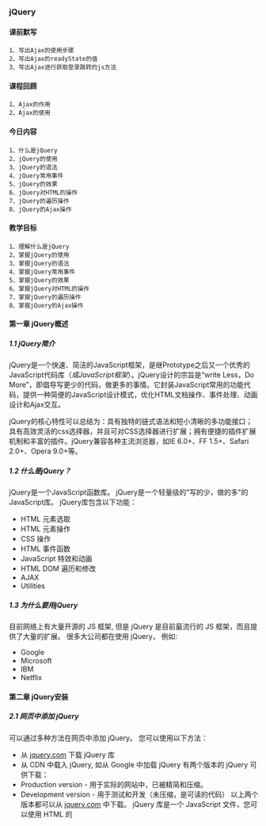 ### jQuery

#### 课前默写

```
1、写出Ajax的使用步骤
2、写出Ajax的readyState的值
3、写出Ajax进行获取登录跳转的js方法
```

#### 课程回顾

```
1、Ajax的作用
2、Ajax的使用
```

#### 今日内容

```
1、什么是jQuery
2、jQuery的使用
3、jQuery的语法
4、jQuery常用事件
5、jQuery的效果
6、jQuery对HTML的操作
7、jQuery的遍历操作
8、jQuery的Ajax操作
```

#### 教学目标

```
1、理解什么是jQuery
2、掌握jQuery的使用
3、掌握jQuery的语法
4、掌握jQuery常用事件
5、掌握jQuery的效果
6、掌握jQuery对HTML的操作
7、掌握jQuery的遍历操作
8、掌握jQuery的Ajax操作
```

#### 第一章 jQuery概述

##### 1.1 jQuery简介

jQuery是一个快速、简洁的JavaScript框架，是继Prototype之后又一个优秀的JavaScript代码库（*或JavaScript框架*）。jQuery设计的宗旨是“write Less，Do More”，即倡导写更少的代码，做更多的事情。它封装JavaScript常用的功能代码，提供一种简便的JavaScript设计模式，优化HTML文档操作、事件处理、动画设计和Ajax交互。

jQuery的核心特性可以总结为：具有独特的链式语法和短小清晰的多功能接口；具有高效灵活的css选择器，并且可对CSS选择器进行扩展；拥有便捷的插件扩展机制和丰富的插件。jQuery兼容各种主流浏览器，如IE 6.0+、FF 1.5+、Safari 2.0+、Opera 9.0+等。

##### 1.2 什么是jQuery？

jQuery是一个JavaScript函数库。
jQuery是一个轻量级的"写的少，做的多"的JavaScript库。
jQuery库包含以下功能：
- HTML 元素选取
- HTML 元素操作
- CSS 操作
- HTML 事件函数
- JavaScript 特效和动画
- HTML DOM 遍历和修改
- AJAX
- Utilities
##### 1.3 为什么要用jQuery
目前网络上有大量开源的 JS 框架, 但是 jQuery 是目前最流行的 JS 框架，而且提供了大量的扩展。
很多大公司都在使用 jQuery， 例如:
- Google
- Microsoft
- IBM
- Netflix
#### 第二章 jQuery安装
##### 2.1 网页中添加 jQuery

可以通过多种方法在网页中添加 jQuery。 您可以使用以下方法：

- 从 [jquery.com](http://jquery.com/download/) 下载 jQuery 库
- 从 CDN 中载入 jQuery, 如从 Google 中加载 jQuery
  有两个版本的 jQuery 可供下载：
- Production version - 用于实际的网站中，已被精简和压缩。
- Development version - 用于测试和开发（未压缩，是可读的代码）
  以上两个版本都可以从 [jquery.com](http://jquery.com/download/) 中下载。
  jQuery 库是一个 JavaScript 文件，您可以使用 HTML 的 <script> 标签引用它：
```html
<head>
<script src="jquery-1.10.2.min.js"></script>
</head>
```
当然你也可以使用其它网站的CDN：

##### 2.2 百度 CDN

```html
<head>
<script src="https://apps.bdimg.com/libs/jquery/2.1.4/jquery.min.js">
</script>
</head>
```
##### 2.3 新浪 CDN

```html
<head>
<script src="http://lib.sinaapp.com/js/jquery/2.0.2/jquery-2.0.2.min.js">
</script>
</head>
```
##### 2.4 Google CDN

```html
<head>
<script src="http://ajax.googleapis.com/ajax/libs/jquery/1.10.2/jquery.min.js">
</script>
</head>
```
##### 2.5 Microsoft CDN

```html
<head>
<script src="http://ajax.htmlnetcdn.com/ajax/jQuery/jquery-1.10.2.min.js">
</script>
</head>
```
#### 第三章 jQuery语法
jQuery 语法是通过选取 HTML 元素，并对选取的元素执行某些操作。
基础语法： **$(selector).action()**

- 美元符号定义 jQuery
- 选择符（selector）"查询"和"查找" HTML 元素
- jQuery 的 action() 执行对元素的操作
  实例:
- $(this).hide() - 隐藏当前元素
- $("p").hide() - 隐藏所有 <p> 元素
- $("p.test").hide() - 隐藏所有 class="test" 的 <p> 元素
- $("#test").hide() - 隐藏所有 id="test" 的元素
##### 3.1 jQuery选择器
######3.1.1 元素选择器
jQuery 元素选择器基于元素名选取元素。
在页面中选取所有 <p> 元素:

```javascript
$(document).ready(function(){
  $("button").click(function(){
    $("p").hide();
  });
});
```
######3.1.2 id选择器
jQuery #id 选择器通过 HTML 元素的 id 属性选取指定的元素。
页面中元素的 id 应该是唯一的，所以您要在页面中选取唯一的元素需要通过 #id 选择器。
通过 id 选取元素语法如下：

```javascript
$(document).ready(function(){
  $("button").click(function(){
    $("#test").hide();
  });
});
```

######3.1.3 class选择器
jQuery 类选择器可以通过指定的 class 查找元素。
语法如下：

```javascript
$(document).ready(function(){
  $("button").click(function(){
    $(".test").hide();
  });
});
```

##### 3.2 jQuery事件

###### 3.2.1 什么是事件？

页面对不同访问者的响应叫做事件。
事件处理程序指的是当 HTML 中发生某些事件时所调用的方法。
实例：
- 在元素上移动鼠标。
- 选取单选按钮
- 点击元素
  在事件中经常使用术语"触发"（或"激发"）例如： "当您按下按键时触发 keypress 事件"。
  常见 DOM 事件：
| 鼠标事件       | 键盘事件     | 表单事件   | 文档/窗口事件 |
| ---------- | -------- | ------ | ------- |
| click      | keypress | submit | load    |
| dblclick   | keydown  | change | resize  |
| mouseenter | keyup    | focus  | scroll  |
| mouseleave |          | blur   | unload  |
###### 3.2.2 jQuery 事件方法语法

在 jQuery 中，大多数 DOM 事件都有一个等效的 jQuery 方法。
页面中指定一个点击事件：

```javascript
$("p").click();
```
下一步是定义什么时间触发事件。您可以通过一个事件函数实现：
```javascript
$("p").click(function(){
    // 动作触发后执行的代码!!
});
```
也就是说，不传参数是点击，传参数是设置事件。
**常用的 jQuery 事件方法**
$(document).ready() 方法允许我们在文档完全加载完后执行函数。该事件方法在 [jQuery 语法](http://www.runoob.com/jquery/jquery-syntax.html) 章节中已经提到过。
***click()*** 
当按钮点击事件被触发时会调用一个函数。
该函数在用户点击 HTML 元素时执行。
在下面的实例中，当点击事件在某个 <p> 元素上触发时，隐藏当前的 <p> 元素：

```javascript
$("p").click(function(){
  $(this).hide();
});
```
***dblclick()***
当双击元素时，会发生 dblclick 事件。
dblclick() 方法触发 dblclick 事件，或规定当发生 dblclick 事件时运行的函数：
```javascript
$("p").dblclick(function(){
  $(this).hide();
});
```
***mouseenter()***
当鼠标指针穿过元素时，会发生 mouseenter 事件。
mouseenter() 方法触发 mouseenter 事件，或规定当发生 mouseenter 事件时运行的函数：
```javascript
$("#p1").mouseenter(function(){
    alert('您的鼠标移到了 id="p1" 的元素上!');
});
```
***mouseleave()***
当鼠标指针离开元素时，会发生 mouseleave 事件。
mouseleave() 方法触发 mouseleave 事件，或规定当发生 mouseleave 事件时运行的函数：
```javascript
$("#p1").mouseleave(function(){
    alert("再见，您的鼠标离开了该段落。");
});
```
***mousedown()***
当鼠标指针移动到元素上方，并按下鼠标按键时，会发生 mousedown 事件。
mousedown() 方法触发 mousedown 事件，或规定当发生 mousedown 事件时运行的函数：
```javascript
$("#p1").mousedown(function(){
    alert("鼠标在该段落上按下！");
});
```
***mouseup()***
当在元素上松开鼠标按钮时，会发生 mouseup 事件。
mouseup() 方法触发 mouseup 事件，或规定当发生 mouseup 事件时运行的函数：
```javascript
$("#p1").mouseup(function(){
    alert("鼠标在段落上松开。");
});
```
***hover()***
hover()方法用于模拟光标悬停事件。
当鼠标移动到元素上时，会触发指定的第一个函数(mouseenter);当鼠标移出这个元素时，会触发指定的第二个函数(mouseleave)。
```javascript
$("#p1").hover(
    function(){
        alert("你进入了 p1!");
    },
    function(){
        alert("拜拜! 现在你离开了 p1!");
    }
);
```
***focus()***
当元素获得焦点时，发生 focus 事件。
当通过鼠标点击选中元素或通过 tab 键定位到元素时，该元素就会获得焦点。
focus() 方法触发 focus 事件，或规定当发生 focus 事件时运行的函数：
```javascript
$("input").focus(function(){
  $(this).css("background-color","#cccccc");
});
```
***blur()***
当元素失去焦点时，发生 blur 事件。
blur() 方法触发 blur 事件，或规定当发生 blur 事件时运行的函数：
```javascript
$("input").blur(function(){
  $(this).css("background-color","#ffffff");
});
```
#### 第四章 jQuery效果
#####4.1 隐藏显示
***hide()***
您可以使用 hide() 将元素隐藏
```javascript
$("#hide").click(function(){
  $("p").hide();
});
```
***show()***
您可以使用show()将元素显示
```javascript
$("#show").click(function(){
  $("p").show();
});
```
***toggle()***
通过 jQuery，您可以使用 toggle() 方法来切换 hide() 和 show() 方法。
显示被隐藏的元素，并隐藏已显示的元素：

```javascript
$("button").click(function(){
  $("p").toggle();
});
```
事实上，这三种方法都是有两个参数的：
```javascript
$(selector).hide(speed,callback);
$(selector).show(speed,callback);
$(selector).toggle(speed,callback);
```
可选的 speed 参数规定隐藏/显示的速度，可以取以下值："slow"、"fast" 或毫秒。
可选的 callback 参数是隐藏或显示完成后所执行的函数名称。
##### 4.2 淡入淡出
通过 jQuery，您可以实现元素的淡入淡出效果。
jQuery 拥有下面四种 fade 方法：

- fadeIn()
- fadeOut()
- fadeToggle()
- fadeTo()


***jQuery fadeIn() 方法***
jQuery fadeIn() 用于淡入已隐藏的元素。

```javascript
$(selector).fadeIn(speed,callback);
```
可选的 speed 参数规定效果的时长。它可以取以下值："slow"、"fast" 或毫秒。.
可选的 callback 参数是 fading 完成后所执行的函数名称。
下面的例子演示了带有不同参数的 fadeIn() 方法：
```javascript
$("button").click(function(){
  $("#div1").fadeIn();
  $("#div2").fadeIn("slow");
  $("#div3").fadeIn(3000);
});
```
***jQuery fadeOut() 方法***
jQuery fadeOut() 方法用于淡出可见元素。
```javascript
$(selector).fadeOut(speed,callback);
```
可选的 speed 参数规定效果的时长。它可以取以下值："slow"、"fast" 或毫秒。
可选的 callback 参数是 fading 完成后所执行的函数名称。
下面的例子演示了带有不同参数的 fadeOut() 方法：
```javascript
$("button").click(function(){
  $("#div1").fadeOut();
  $("#div2").fadeOut("slow");
  $("#div3").fadeOut(3000);
});
```
***jQuery fadeToggle() 方法***
jQuery fadeToggle() 方法可以在 fadeIn() 与 fadeOut() 方法之间进行切换。
如果元素已淡出，则 fadeToggle() 会向元素添加淡入效果。
如果元素已淡入，则 fadeToggle() 会向元素添加淡出效果。

```javascript
$(selector).fadeToggle(speed,callback);
```
可选的 speed 参数规定效果的时长。它可以取以下值："slow"、"fast" 或毫秒。
可选的 callback 参数是 fading 完成后所执行的函数名称。
下面的例子演示了带有不同参数的 fadeToggle() 方法：
```javascript
$("button").click(function(){
  $("#div1").fadeToggle();
  $("#div2").fadeToggle("slow");
  $("#div3").fadeToggle(3000);
});
```
***jQuery fadeTo() 方法***
jQuery fadeTo() 方法允许渐变为给定的不透明度（值介于 0 与 1 之间）。

```javascript
$(selector).fadeTo(speed,opacity,callback);
```
必需的 speed 参数规定效果的时长。它可以取以下值："slow"、"fast" 或毫秒。
fadeTo() 方法中必需的 opacity 参数将淡入淡出效果设置为给定的不透明度（值介于 0 与 1 之间）。
可选的 callback 参数是该函数完成后所执行的函数名称。
下面的例子演示了带有不同参数的 fadeTo() 方法：

```javascript
$("button").click(function(){
  $("#div1").fadeTo("slow",0.15);
  $("#div2").fadeTo("slow",0.4);
  $("#div3").fadeTo("slow",0.7);
});
```
##### 4.3 滑动

通过 jQuery，您可以在元素上创建滑动效果。
jQuery 拥有以下滑动方法：
- slideDown()
- slideUp()
- slideToggle()

***slideDown() 方法***

jQuery slideDown() 方法用于向下滑动元素。

```javascript
$(selector).slideDown(speed,callback);
```

可选的 speed 参数规定效果的时长。它可以取以下值："slow"、"fast" 或毫秒。

可选的 callback 参数是滑动完成后所执行的函数名称。

下面的例子演示了 slideDown() 方法：

```javascript
$("#flip").click(function(){
  $("#panel").slideDown();
});
```

***slideUp() 方法***

jQuery slideUp() 方法用于向上滑动元素。

```javascript
$(selector).slideUp(speed,callback);
```

可选的 speed 参数规定效果的时长。它可以取以下值："slow"、"fast" 或毫秒。

可选的 callback 参数是滑动完成后所执行的函数名称。

下面的例子演示了 slideUp() 方法：

```javascript
$("#flip").click(function(){
  $("#panel").slideUp();
});
```



***slideToggle() 方法***

jQuery slideToggle() 方法可以在 slideDown() 与 slideUp() 方法之间进行切换。

如果元素向下滑动，则 slideToggle() 可向上滑动它们。

如果元素向上滑动，则 slideToggle() 可向下滑动它们。

```javascript
$(selector).slideToggle(speed,callback);
```

可选的 speed 参数规定效果的时长。它可以取以下值："slow"、"fast" 或毫秒。

可选的 callback 参数是滑动完成后所执行的函数名称。

下面的例子演示了 slideToggle() 方法：

```javascript
$("#flip").click(function(){
  $("#panel").slideToggle();
});
```



##### 4.4 动画

###### 4.4.1 animate() 方法

jQuery animate() 方法用于创建自定义动画。

```javascript
$(selector).animate({params},speed,callback);
```

必需的 params 参数定义形成动画的 CSS 属性。

可选的 speed 参数规定效果的时长。它可以取以下值："slow"、"fast" 或毫秒。

可选的 callback 参数是动画完成后所执行的函数名称。

下面的例子演示 animate() 方法的简单应用。它把 <div> 元素往右边移动了 250 像素：

```javascript
$("button").click(function(){
  $("div").animate({left:'250px'});
});
```

###### 4.4.2 操作多个属性

请注意，生成动画的过程中可同时使用多个属性：

```javascript
$("button").click(function(){
  $("div").animate({
    left:'250px',
    opacity:'0.5',
    height:'150px',
    width:'150px'
  });
});
```

**可以用 animate() 方法来操作所有 CSS 属性吗？**

是的，几乎可以！不过，需要记住一件重要的事情：当使用 animate() 时，必须使用 Camel 标记法书写所有的属性名，比如，必须使用 paddingLeft 而不是 padding-left，使用 marginRight 而不是 margin-right，等等。

同时，色彩动画并不包含在核心 jQuery 库中。

如果需要生成颜色动画，您需要从 [jquery.com](http://jquery.com/download/) 下载 [颜色动画](http://plugins.jquery.com/color/) 插件。

###### 4.4.3 使用相对值

也可以定义相对值（该值相对于元素的当前值）。需要在值的前面加上 += 或 -=：

```javascript
$("button").click(function(){
  $("div").animate({
    left:'250px',
    height:'+=150px',
    width:'+=150px'
  });
});
```

###### 4.4.4 预定义的值

您甚至可以把属性的动画值设置为 "show"、"hide" 或 "toggle"：

```javascript
$("button").click(function(){
  $("div").animate({
    height:'toggle'
  });
});
```

###### 4.4.5 使用队列功能

默认地，jQuery 提供针对动画的队列功能。

这意味着如果您在彼此之后编写多个 animate() 调用，jQuery 会创建包含这些方法调用的"内部"队列。然后逐一运行这些 animate 调用。

```javascript
$("button").click(function(){
  var div=$("div");
  div.animate({height:'300px',opacity:'0.4'},"slow");
  div.animate({width:'300px',opacity:'0.8'},"slow");
  div.animate({height:'100px',opacity:'0.4'},"slow");
  div.animate({width:'100px',opacity:'0.8'},"slow");
});
```

下面的例子把 <div> 元素往右边移动了 100 像素，然后增加文本的字号：

```javascript
$("button").click(function(){
  var div=$("div");
  div.animate({left:'100px'},"slow");
  div.animate({fontSize:'3em'},"slow");
});
```



##### 4.5 停止动画

***jQuery stop() 方法***

jQuery stop() 方法用于停止动画或效果，在它们完成之前。

stop() 方法适用于所有 jQuery 效果函数，包括滑动、淡入淡出和自定义动画。

```javascript
$(selector).stop(stopAll,goToEnd);
```

可选的 stopAll 参数规定是否应该清除动画队列。默认是 false，即仅停止活动的动画，允许任何排入队列的动画向后执行。

可选的 goToEnd 参数规定是否立即完成当前动画。默认是 false。

因此，默认地，stop() 会清除在被选元素上指定的当前动画。

下面的例子演示 stop() 方法，不带参数：

```javascript
$("#stop").click(function(){
  $("#panel").stop();
});
```



##### 4.6 Callback

许多 jQuery 函数涉及动画。这些函数也许会将 *speed* 或 *duration* 作为可选参数。

例子：*$("p").hide("slow")*

*speed* 或 *duration* 参数可以设置许多不同的值，比如 "slow", "fast", "normal" 或毫秒。

```javascript
$("button").click(function(){
  $("p").hide("slow",function(){
    alert("段落现在被隐藏了");
  });
});
```

以下实例没有回调函数，警告框会在隐藏效果完成前弹出：

```javascript
$("button").click(function(){
  $("p").hide(1000);
  alert("段落现在被隐藏了");
});
```



##### 4.7 链式编程

直到现在，我们都是一次写一条 jQuery 语句（一条接着另一条）。

不过，有一种名为链接（chaining）的技术，允许我们在相同的元素上运行多条 jQuery 命令，一条接着另一条。

**提示：** 这样的话，浏览器就不必多次查找相同的元素。

如需链接一个动作，您只需简单地把该动作追加到之前的动作上。

下面的例子把 css()、slideUp() 和 slideDown() 链接在一起。"p1" 元素首先会变为红色，然后向上滑动，再然后向下滑动：

```javascript
$("#p1").css("color","red").slideUp(2000).slideDown(2000);
```

如果需要，我们也可以添加多个方法调用。

**提示：**当进行链接时，代码行会变得很差。不过，jQuery 语法不是很严格；您可以按照希望的格式来写，包含换行和缩进。

如下书写也可以很好地运行：

```javascript
$("#p1").css("color","red")
  .slideUp(2000)
  .slideDown(2000);
```



#### 第五章 jQuery HTML

##### 5.1 捕获

jQuery 拥有可操作 HTML 元素和属性的强大方法。

***jQuery DOM 操作***

jQuery 中非常重要的部分，就是操作 DOM 的能力。

jQuery 提供一系列与 DOM 相关的方法，这使访问和操作元素和属性变得很容易。

***获得内容 - text()、html() 以及 val()***

三个简单实用的用于 DOM 操作的 jQuery 方法：

- text() - 设置或返回所选元素的文本内容
- html() - 设置或返回所选元素的内容（包括 HTML 标记）
- val() - 设置或返回表单字段的值

下面的例子演示如何通过 jQuery text() 和 html() 方法来获得内容：

```javascript
$("#btn1").click(function(){
  alert("Text: " + $("#test").text());
});
$("#btn2").click(function(){
  alert("HTML: " + $("#test").html());
});
```

下面的例子演示如何通过 jQuery val() 方法获得输入字段的值：

```javascript
$("#btn1").click(function(){
  alert("值为: " + $("#test").val());
});
```

获取属性-attr()

jQuery attr() 方法用于获取属性值。

下面的例子演示如何获得链接中 href 属性的值：

```javascript
$("button").click(function(){
  alert($("#a1").attr("href"));
});
```

##### 5.2 设置

***设置内容 - text()、html() 以及 val()***

我们将使用前一章中的三个相同的方法来设置内容：

- text() - 设置或返回所选元素的文本内容
- html() - 设置或返回所选元素的内容（包括 HTML 标记）
- val() - 设置或返回表单字段的值

下面的例子演示如何通过 text()、html() 以及 val() 方法来设置内容：

```javascript
$("#btn1").click(function(){
    $("#test1").text("Hello world!");
});
$("#btn2").click(function(){
    $("#test2").html("<b>Hello world!</b>");
});
$("#btn3").click(function(){
    $("#test3").val("Hello world!");
});
```

***text()、html() 以及 val() 的回调函数***

上面的三个 jQuery 方法：text()、html() 以及 val()，同样拥有回调函数。回调函数有两个参数：被选元素列表中当前元素的下标，以及原始（旧的）值。然后以函数新值返回您希望使用的字符串。

下面的例子演示带有回调函数的 text() 和 html()：

```javascript
$("#btn1").click(function(){
    $("#test1").text(function(i,origText){
        return "旧文本: " + origText + " 新文本: Hello world! (index: " + i + ")"; 
    });
});
 
$("#btn2").click(function(){
    $("#test2").html(function(i,origText){
        return "旧 html: " + origText + " 新 html: Hello <b>world!</b> (index: " + i + ")"; 
    });
});
```

***设置属性 - attr()***

jQuery attr() 方法也用于设置/改变属性值。

下面的例子演示如何改变（设置）文本中 color属性的值：

```javascript
$("button").click(function(){
  $("#font1").attr("color","red");
});
```

##### 5.3 添加元素

**添加新的 HTML 内容**

我们将学习用于添加新内容的四个 jQuery 方法：

- append() - 在被选元素的结尾插入内容
- prepend() - 在被选元素的开头插入内容
- after() - 在被选元素之后插入内容
- before() - 在被选元素之前插入内容

**jQuery append() 方法**

jQuery append() 方法在被选元素的结尾插入内容。

```javascript
$("p").append("追加文本");
```

**jQuery prepend() 方法**

jQuery prepend() 方法在被选元素的开头插入内容。

```javascript
$("p").prepend("在开头追加文本");
```

**通过 append() 和 prepend() 方法添加若干新元素**

在上面的例子中，我们只在被选元素的开头/结尾插入文本/HTML。

不过，append() 和 prepend() 方法能够通过参数接收无限数量的新元素。可以通过 jQuery 来生成文本/HTML（就像上面的例子那样），或者通过 JavaScript 代码和 DOM 元素。

在下面的例子中，我们创建若干个新元素。这些元素可以通过 text/HTML、jQuery 或者 JavaScript/DOM 来创建。然后我们通过 append() 方法把这些新元素追加到文本中（对 prepend() 同样有效）：

```javascript
function appendText()
{
    var txt1="<p>文本。</p>";              // 使用 HTML 标签创建文本
    var txt2=$("<p></p>").text("文本。");  // 使用 jQuery 创建文本
    var txt3=document.createElement("p");
    txt3.innerHTML="文本。";               // 使用 DOM 创建文本 text with DOM
    $("body").append(txt1,txt2,txt3);        // 追加新元素
}
```

**jQuery after() 和 before() 方法**

jQuery after() 方法在被选元素之后插入内容。

jQuery before() 方法在被选元素之前插入内容。

```javascript
$("img").after("在后面添加文本");
 
$("img").before("在前面添加文本");
```

**通过 after() 和 before() 方法添加若干新元素**

after() 和 before() 方法能够通过参数接收无限数量的新元素。可以通过 text/HTML、jQuery 或者 JavaScript/DOM 来创建新元素。

在下面的例子中，我们创建若干新元素。这些元素可以通过 text/HTML、jQuery 或者 JavaScript/DOM 来创建。然后我们通过 after() 方法把这些新元素插到文本中（对 before() 同样有效）：

```javascript
function afterText()
{
    var txt1="<b>I </b>";                    // 使用 HTML 创建元素
    var txt2=$("<i></i>").text("love ");     // 使用 jQuery 创建元素
    var txt3=document.createElement("big");  // 使用 DOM 创建元素
    txt3.innerHTML="jQuery!";
    $("img").after(txt1,txt2,txt3);          // 在图片后添加文本
}
```

##### 5.4 删除元素

**删除元素/内容**

如需删除元素和内容，一般可使用以下两个 jQuery 方法：

- remove() - 删除被选元素（及其子元素）
- empty() - 从被选元素中删除子元素

**jQuery remove() 方法**

jQuery remove() 方法删除被选元素及其子元素。

```javascript
$("#div1").remove();
```

**jQuery empty() 方法**

jQuery empty() 方法删除被选元素的子元素。

```javascript
$("#div1").empty();
```

**过滤被删除的元素**

jQuery remove() 方法也可接受一个参数，允许您对被删元素进行过滤。

该参数可以是任何 jQuery 选择器的语法。

下面的例子删除 class="italic" 的所有 <p> 元素：

```javascript
$("p").remove(".italic");
```

##### 5.5 CSS类

**jQuery 操作 CSS**

jQuery 拥有若干进行 CSS 操作的方法。我们将学习下面这些：

- addClass() - 向被选元素添加一个或多个类
- removeClass() - 从被选元素删除一个或多个类
- toggleClass() - 对被选元素进行添加/删除类的切换操作
- css() - 设置或返回样式属性

**实例样式表**

下面的样式表将用于本页的所有例子：

```css
.important
{
        font-weight:bold;
        font-size:xx-large;
}
 
.blue
{
        color:blue;
}
```

**jQuery addClass() 方法**

下面的例子展示如何向不同的元素添加 class 属性。当然，在添加类时，您也可以选取多个元素：

```javascript
$("button").click(function(){
  $("h1,h2,p").addClass("blue");
  $("div").addClass("important");
});
```

您也可以在 addClass() 方法中规定多个类：

```javascript
$("button").click(function(){
  $("body div:first").addClass("important blue");
});
```

**jQuery removeClass() 方法**

下面的例子演示如何在不同的元素中删除指定的 class 属性：

```javascript
$("button").click(function(){
  $("h1,h2,p").removeClass("blue");
});
```

**jQuery toggleClass() 方法**

下面的例子将展示如何使用 jQuery toggleClass() 方法。该方法对被选元素进行添加/删除类的切换操作：

```javascript
$("button").click(function(){
  $("h1,h2,p").toggleClass("blue");
});
```

##### 5.6 css()方法

**jQuery css() 方法**

css() 方法设置或返回被选元素的一个或多个样式属性。

**返回 CSS 属性**

如需返回指定的 CSS 属性的值，请使用如下语法：

```javascript
css("propertyname");
```

下面的例子将返回首个匹配元素的 background-color 值：

```javascript
$("p").css("background-color");
```

**设置 CSS 属性**

如需设置指定的 CSS 属性，请使用如下语法：

```javascript
css("propertyname","value");
```

下面的例子将为所有匹配元素设置 background-color 值：

```javascript
$("p").css("background-color","yellow");
```

**设置多个 CSS 属性**

如需设置多个 CSS 属性，请使用如下语法：

```javascript
css({"propertyname":"value","propertyname":"value",...});
```

下面的例子将为所有匹配元素设置 background-color 和 font-size：

```javascript
$("p").css({"background-color":"yellow","font-size":"200%"});
```

##### 5.7 尺寸

**jQuery 尺寸方法**

jQuery 提供多个处理尺寸的重要方法：

- width()
- height()
- innerWidth()
- innerHeight()
- outerWidth()
- outerHeight()

![1](img\1.png)

**jQuery width() 和 height() 方法**

width() 方法设置或返回元素的宽度（不包括内边距、边框或外边距）。

height() 方法设置或返回元素的高度（不包括内边距、边框或外边距）。

下面的例子返回指定的 &lt;div&gt; 元素的宽度和高度：

```javascript
$("button").click(function(){
  var txt="";
  txt+="div 的宽度是: " + $("#div1").width() + "</br>";
  txt+="div 的高度是: " + $("#div1").height();
  $("#div1").html(txt);
});
```

**jQuery innerWidth() 和 innerHeight() 方法**

innerWidth() 方法返回元素的宽度（包括内边距）。

innerHeight() 方法返回元素的高度（包括内边距）。

下面的例子返回指定的 &lt;div&gt; 元素的 inner-width/height：

```javascript
$("button").click(function(){
  var txt="";
  txt+="div 宽度，包含内边距: " + $("#div1").innerWidth() + "</br>";
    txt+="div 高度，包含内边距: " + $("#div1").innerHeight();
  $("#div1").html(txt);
});
```

**jQuery outerWidth() 和 outerHeight() 方法**

outerWidth() 方法返回元素的宽度（包括内边距和边框）。

outerHeight() 方法返回元素的高度（包括内边距和边框）。

下面的例子返回指定的 &lt;div&gt; 元素的 outer-width/height：

```javascript
$("button").click(function(){
  var txt="";
  txt+="div 宽度，包含内边距和边框: " + $("#div1").outerWidth() + "</br>";
  txt+="div 高度，包含内边距和边框: " + $("#div1").outerHeight();
  $("#div1").html(txt);
});
```

#### 第六章 jQuery遍历

##### 6.1 遍历

jQuery 遍历，意为"移动"，用于根据其相对于其他元素的关系来"查找"（或选取）HTML 元素。以某项选择开始，并沿着这个选择移动，直到抵达您期望的元素为止。

下图展示了一个家族树。通过 jQuery 遍历，您能够从被选（当前的）元素开始，轻松地在家族树中向上移动（祖先），向下移动（子孙），水平移动（同胞）。这种移动被称为对 DOM 进行遍历。

##### 6.2 祖先

**jQuery parent() 方法**

parent() 方法返回被选元素的直接父元素。

该方法只会向上一级对 DOM 树进行遍历。

下面的例子返回每个 <span> 元素的的直接父元素：

```javascript
$(document).ready(function(){
  $("span").parent();
});
```

**jQuery parents() 方法**

parents() 方法返回被选元素的所有祖先元素，它一路向上直到文档的根元素 (<html>)。

下面的例子返回所有 <span> 元素的所有祖先：

```javascript
$(document).ready(function(){
  $("span").parents();
});
```

您也可以使用可选参数来过滤对祖先元素的搜索。

下面的例子返回所有 <span> 元素的所有祖先，并且它是 <ul> 元素：

```javascript
$(document).ready(function(){
  $("span").parents("ul");
});
```

**jQuery parentsUntil() 方法**

parentsUntil() 方法返回介于两个给定元素之间的所有祖先元素。

下面的例子返回介于 <span> 与 <div> 元素之间的所有祖先元素：

```javascript
$(document).ready(function(){
  $("span").parentsUntil("div");
});
```



##### 6.3 后代

**jQuery children() 方法**

children() 方法返回被选元素的所有直接子元素。

该方法只会向下一级对 DOM 树进行遍历。

下面的例子返回每个 <div> 元素的所有直接子元素：

```javascript
$(document).ready(function(){
  $("div").children();
});
```

您也可以使用可选参数来过滤对子元素的搜索。

下面的例子返回class名为 "1" 的所有 <p> 元素，并且它们是 <div> 的直接子元素：

```javascript
$(document).ready(function(){
  $("div").children("p.1");
});
```

**jQuery find() 方法**

find() 方法返回被选元素的后代元素，一路向下直到最后一个后代。

下面的例子返回属于 <div> 后代的所有 <span> 元素：

```javascript
$(document).ready(function(){
  $("div").find("span");
});
```

下面的例子返回 <div> 的所有后代：

```javascript
$(document).ready(function(){
  $("div").find("*");
});
```

##### 6.4 同胞

**jQuery siblings() 方法**

siblings() 方法返回被选元素的所有同胞元素。

下面的例子返回 <h2> 的所有同胞元素：

```javascript
$(document).ready(function(){
  $("h2").siblings();
});
```

您也可以使用可选参数来过滤对同胞元素的搜索。

下面的例子返回属于 <h2> 的同胞元素的所有 <p> 元素：

```javascript
$(document).ready(function(){
  $("h2").siblings("p");
});
```

**jQuery next() 方法**

next() 方法返回被选元素的下一个同胞元素。

该方法只返回一个元素。

下面的例子返回 <h2> 的下一个同胞元素：

```javascript
$(document).ready(function(){
  $("h2").next();
});
```

**jQuery nextAll() 方法**

nextAll() 方法返回被选元素的所有跟随的同胞元素。

下面的例子返回 <h2> 的所有跟随的同胞元素：

```javascript
$(document).ready(function(){
  $("h2").nextAll();
});
```

**jQuery nextUntil() 方法**

nextUntil() 方法返回介于两个给定参数之间的所有跟随的同胞元素。

下面的例子返回介于 <h2> 与 <h6> 元素之间的所有同胞元素：

```javascript
$(document).ready(function(){
  $("h2").nextUntil("h6");
});
```

##### 6.5 过滤

**jQuery first() 方法**

first() 方法返回被选元素的首个元素。

下面的例子选取首个 <div> 元素内部的第一个 <p> 元素：

```javascript
$(document).ready(function(){
  $("div p").first();
});
```

**jQuery last() 方法 **

last() 方法返回被选元素的最后一个元素。

下面的例子选择最后一个 <div> 元素中的最后一个 <p> 元素：

```javascript
$(document).ready(function(){
  $("div p").last();
});
```

**jQuery eq() 方法**

eq() 方法返回被选元素中带有指定索引号的元素。

索引号从 0 开始，因此首个元素的索引号是 0 而不是 1。下面的例子选取第二个 <p> 元素（索引号 1）：

```javascript
$(document).ready(function(){
  $("p").eq(1);
});
```

**jQuery filter() 方法**

filter() 方法允许您规定一个标准。不匹配这个标准的元素会被从集合中删除，匹配的元素会被返回。

下面的例子返回带有类名 "url" 的所有 <p> 元素：

```javascript
$(document).ready(function(){
  $("p").filter(".url");
});
```

**jQuery not() 方法**

not() 方法返回不匹配标准的所有元素。

提示：not() 方法与 filter() 相反。

下面的例子返回不带有类名 "url" 的所有 <p> 元素：

```javascript
$(document).ready(function(){
  $("p").not(".url");
});
```



#### 第八章 其他

#####  8.1 jQuery noConflict方法

**jQuery 和其他 JavaScript 框架**

正如您已经了解到的，jQuery 使用 $ 符号作为 jQuery 的简写。

如果其他 JavaScript 框架也使用 $ 符号作为简写怎么办？

其他一些 JavaScript 框架包括：MooTools、Backbone、Sammy、Cappuccino、Knockout、JavaScript MVC、Google Web Toolkit、Google Closure、Ember、Batman 以及 Ext JS。

其中某些框架也使用 $ 符号作为简写（就像 jQuery），如果您在用的两种不同的框架正在使用相同的简写符号，有可能导致脚本停止运行。

jQuery 的团队考虑到了这个问题，并实现了 noConflict() 方法。

**jQuery noConflict() 方法**

noConflict() 方法会释放对 $ 标识符的控制，这样其他脚本就可以使用它了。

当然，您仍然可以通过全名替代简写的方式来使用 jQuery：

```javascript
$.noConflict();
jQuery(document).ready(function(){
  jQuery("button").click(function(){
    jQuery("p").text("jQuery 仍然在工作!");
  });
});
```

您也可以创建自己的简写。noConflict() 可返回对 jQuery 的引用，您可以把它存入变量，以供稍后使用。请看这个例子：

```javascript
var jq = $.noConflict();
jq(document).ready(function(){
  jq("button").click(function(){
    jq("p").text("jQuery 仍然在工作!");
  });
});
```

如果你的 jQuery 代码块使用 $ 简写，并且您不愿意改变这个快捷方式，那么您可以把 $ 符号作为变量传递给 ready 方法。这样就可以在函数内使用 $ 符号了 - 而在函数外，依旧不得不使用 "jQuery"：

```javascript
$.noConflict();
jQuery(document).ready(function($){
  $("button").click(function(){
    $("p").text("jQuery 仍然在工作!");
  });
});
```
#### 总结

1. jquery 

   > 是一款js框架, 对原生js代码进行了封装
   >
   > 优点 :  简化代码的书写 ,规范代码的使用

2. 使用

   > 下载, 可以右键直接保存页面
   >
   > 引入: 使用script标签引入, 可以引入本地的, 也可以引入网络的

3. 需要记忆的方法

   > 1. 获取元素 $("#id .class 标签名")
   > 2. text  val   html
   > 3. attr removeAttr prop
   > 4. css addClass removeClass
   > 5. remove empty
   > 6. append prepend before after  $("<标签名></标签名>")
   > 7. parent parents parentsUntil 
   > 8. children find  siblings  next nextAll nextUntil
   > 9. filter not 

4. 效果

   > hide  show toggle
   >
   > fadeOut fadeIn fadeToggle
   >
   > slideUp slideDown slideToggle
   >
   > animate 

5. 两个名词

   > 回调函数/回调方法 : 一个我们设定好位置, 另外一个动作结束之后会自动调用的函数
   >
   > 链式编程 : 方法执行完毕的结果继续调用下一个方法 

#### 作业题

```
1、写一个综合模块，要求能够尽可能多的使用jQuery实现
```

#### 面试题

```
1、jQuery的美元符号$有什么作用？
2、body中的onload()函数和jQuery中的document.ready()有什么区别？
3、jQuery中有哪几种类型的选择器？
4、如何用jQuery禁用浏览器的前进后退按钮？
```